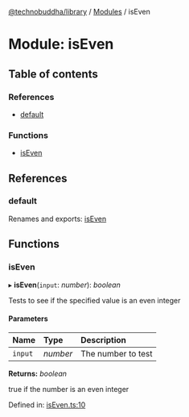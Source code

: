 [@technobuddha/library](../../README.md) / [Modules](../Modules.md) / isEven

# Module: isEven

## Table of contents

### References

- [default](iseven.md#default)

### Functions

- [isEven](iseven.md#iseven)

## References

### default

Renames and exports: [isEven](iseven.md#iseven)

## Functions

### isEven

▸ **isEven**(`input`: *number*): *boolean*

Tests to see if the specified value is an even integer

#### Parameters

| Name | Type | Description |
| :------ | :------ | :------ |
| `input` | *number* | The number to test |

**Returns:** *boolean*

true if the number is an even integer

Defined in: [isEven.ts:10](../../src/isEven.ts#L10)
